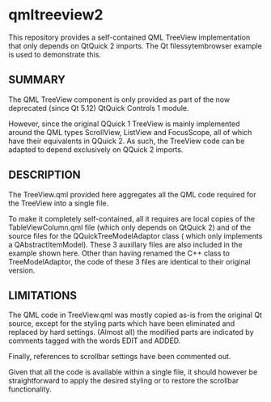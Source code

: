 # qmltreeview2
This repository provides a self-contained QML TreeView implementation that
only depends on QtQuick 2 imports. The Qt filessytembrowser example is used
to demonstrate this.

SUMMARY
-------
The QML TreeView component is only provided as part of the now deprecated 
(since Qt 5.12) QtQuick Controls 1 module.

However, since the original QQuick 1 TreeView is mainly implemented around 
the QML types ScrollView, ListView and FocusScope, all of which have their
equivalents in QQuick 2. As such, the TreeView code can be adapted to depend 
exclusively on QQuick 2 imports.

DESCRIPTION
-----------
The TreeView.qml provided here aggregates all the QML code required for the 
TreeView into a single file.

To make it completely self-contained, all it requires are local copies of the 
TableViewColumn.qml file (which only depends on QtQuick 2) and of the source 
files for the  QQuickTreeModelAdaptor class ( which only implements a 
QAbstractItemModel). These 3 auxillary files are also included in the example
shown here. Other than having renamed the C++ class to TreeModelAdaptor, the code 
of these 3 files are identical to their original version.

LIMITATIONS
-----------
The QML code in TreeView.qml was mostly copied as-is from the original Qt source,
except for the styling parts which have been eliminated and replaced by hard
settings. (Almost all) the modified parts are indicated by comments tagged with
the words EDIT and ADDED.

Finally, references to scrollbar settings have been commented out.

Given that all the code is available within a single file, it should however
be straightforward to apply the desired styling or to restore the scrollbar
functionality.




 


